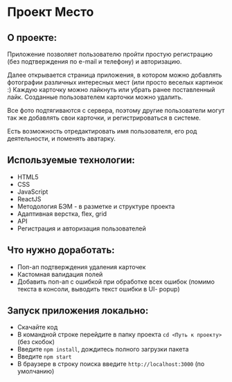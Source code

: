 # Проект Место

## О проекте:
Приложение позволяет пользователю пройти простую регистрацию (без подтверждения по e-mail и телефону) и авторизацию.

Далее открывается страница приложения, в котором можно добавлять фотографии различных интересных мест (или просто
веселых картинок :) Каждую карточку можно лайкнуть или убрать ранее поставленный лайк. Созданные пользователем карточки
можно удалить.

Все фото подтягиваются с сервера, поэтому другие пользователи могут так же добавлять свои карточки, и регистрироваться
в системе.

Есть возможность отредактировать имя пользователя, его род деятельности, и поменять аватарку.

## Используемые технологии:
- HTML5
- CSS
- JavaScript
- ReactJS
- Методология БЭМ - в разметке и структуре проекта
- Адаптивная верстка, flex, grid
- API
- Регистрация и авторизация пользователей

## Что нужно доработать:
- Поп-ап подтверждения удаления карточек
- Кастомная валидация полей
- Добавить поп-ап с ошибкой при обработке всех ошибок (помимо текста в консоли, выводить текст ошибки в UI- popup)

## Запуск приложения локально:
- Скачайте код
- В командной строке перейдите в папку проекта `cd <Путь к проекту>` (без скобок)
- Введите `npm install`, дождитесь полного загрузки пакета
- Введите `npm start`
- В браузере в строку поиска введите `http://localhost:3000` (по умолчанию)
